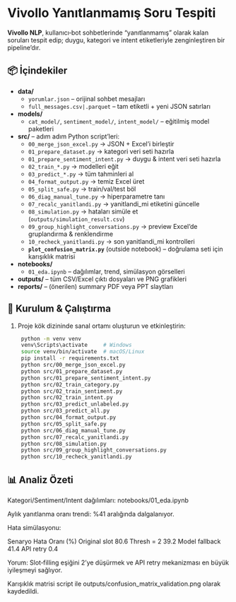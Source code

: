 # Vivollo Yanıtlanmamış Soru Tespiti

**Vivollo NLP**, kullanıcı‑bot sohbetlerinde “yanıtlanmamış” olarak kalan soruları tespit edip; duygu, kategori ve intent etiketleriyle zenginleştiren bir pipeline’dır.

## 📦 İçindekiler

- **data/**  
  - `yorumlar.json` – orijinal sohbet mesajları  
  - `full_messages.csv|.parquet` – tam etiketli + yeni JSON satırları  
- **models/**  
  - `cat_model/`, `sentiment_model/`, `intent_model/` – eğitilmiş model paketleri  
- **src/** – adım adım Python script’leri:  
  - `00_merge_json_excel.py` → JSON + Excel’i birleştir  
  - `01_prepare_dataset.py` → kategori veri seti hazırla  
  - `01_prepare_sentiment_intent.py` → duygu & intent veri seti hazırla  
  - `02_train_*.py` → modelleri eğit  
  - `03_predict_*.py` → tüm tahminleri al  
  - `04_format_output.py` → temiz Excel üret  
  - `05_split_safe.py` → train/val/test böl  
  - `06_diag_manual_tune.py` → hiperparametre tanı  
  - `07_recalc_yanitlandi.py` → yanitlandi_mi etiketini güncelle  
  - `08_simulation.py` → hataları simüle et (`outputs/simulation_result.csv`)  
  - `09_group_highlight_conversations.py` → preview Excel’de gruplandırma & renklendirme  
  - `10_recheck_yanitlandi.py` → son yanitlandi_mi kontrolleri  
  - **`plot_confusion_matrix.py`** (outside notebook) – doğrulama seti için karışıklık matrisi  
- **notebooks/**  
  - `01_eda.ipynb` – dağılımlar, trend, simülasyon görselleri  
- **outputs/** – tüm CSV/Excel çıktı dosyaları ve PNG grafikleri  
- **reports/** – (önerilen) summary PDF veya PPT slaytları  

## 🚀 Kurulum & Çalıştırma

1. Proje kök dizininde sanal ortamı oluşturun ve etkinleştirin:  
   ```bash
    python -m venv venv
    venv\Scripts\activate     # Windows
    source venv/bin/activate  # macOS/Linux
    pip install -r requirements.txt
    python src/00_merge_json_excel.py
    python src/01_prepare_dataset.py
    python src/01_prepare_sentiment_intent.py
    python src/02_train_category.py
    python src/02_train_sentiment.py
    python src/02_train_intent.py
    python src/03_predict_unlabeled.py
    python src/03_predict_all.py
    python src/04_format_output.py
    python src/05_split_safe.py
    python src/06_diag_manual_tune.py
    python src/07_recalc_yanitlandi.py
    python src/08_simulation.py
    python src/09_group_highlight_conversations.py
    python src/10_recheck_yanitlandi.py


##  📊 Analiz Özeti
Kategori/Sentiment/Intent dağılımları: notebooks/01_eda.ipynb

Aylık yanıtlanma oranı trendi: %41 aralığında dalgalanıyor.

Hata simülasyonu:

Senaryo	Hata Oranı (%)
Original slot	80.6
Thresh = 2	39.2
Model fallback	41.4
API retry	0.4

Yorum: Slot‑filling eşiğini 2’ye düşürmek ve API retry mekanizması en büyük iyileşmeyi sağlıyor.

Karışıklık matrisi script ile outputs/confusion_matrix_validation.png olarak kaydedildi.


